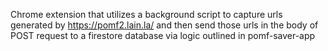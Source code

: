 Chrome extension that utilizes a background script to capture urls generated by https://pomf2.lain.la/ and then send those urls in the body of POST request to a firestore database via logic outlined in pomf-saver-app